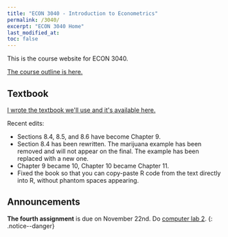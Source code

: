 ```yaml
---
title: "ECON 3040 - Introduction to Econometrics"
permalink: /3040/
excerpt: "ECON 3040 Home"
last_modified_at:
toc: false
---
```


This is the course website for ECON 3040.

[The course outline is here.](https://rtgodwin.com/3040/outline)

<!--- **The final** is on April 18th, 1:30pm, in University College Great Hall. Bring a calculator, pens/pencils, and your student ID.
{: .notice--danger}

[The formula sheet for the final is available here.](https://rtgodwin.com/3040/exams/formula.pdf) I will provide you with this formula sheet at the exam.
{: .notice--info}

**The fourth (and final) assignment** is due on April 12th. The answer key will be released on the 15th. After that, I will not be able to accept late assignments.
{: .notice--danger}
--->
## Textbook
[I wrote the textbook we'll use and it's available here.](https://rtgodwin.com/introeconometrics.pdf)

Recent edits:
  - Sections 8.4, 8.5, and 8.6 have become Chapter 9.
  - Section 8.4 has been rewritten. The marijuana example has been removed and will not appear on the final. The example has been replaced with a new one.
  - Chapter 9 became 10, Chapter 10 became Chapter 11.
  - Fixed the book so that you can copy-paste R code from the text directly into R, without phantom spaces appearing.

## Announcements

**The fourth assignment** is due on November 22nd. Do [computer lab 2](https://rtgodwin.com/3040/lab2/).
{: .notice--danger}

<!--- **The first assignment** is due on September 24th. You need to use RStudio. Do [computer lab 1](https://rtgodwin.com/3040/lab1/), watch the [video for computer lab 1](https://www.youtube.com/watch?v=CXToeZnajco), and make sure you can install and use RStudio well before September 24th.
{: .notice--danger}
--->

<!---
**The first few lectures will proceed as follows:**  
Lecture 1: Introduce the course, and R (which will be used for data analysis). This covers chapter 1 of the textbook.  
Lecture 2: Chapter 2 - probability review.  
Lecture 3: finish Chapter 2, start Chapter 3 - statistics review.  
Lecture 4: finish Chapter 3.  

The review lectures will move very quickly, and cover a lot of material.
{: .notice--info}
--->


